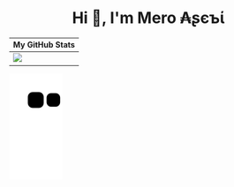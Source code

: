 <h1 align="center">Hi 👋, I'm Mero ₳ʂєъί</h1>

| My GitHub Stats  |
| ------------- |
| <img src="https://github-readme-stats.vercel.app/api?username=ussnllmn&show_icons=true&theme=dark&locale=en" width='420px'>  |

</div> 

<img src="https://github.com/ussnllmn/ussnllmn/blob/output/github-contribution-grid-snake.svg">

